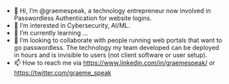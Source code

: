 - 👋 Hi, I’m @graemespeak, a technology entrepreneur now involved in Passwordless Authentication for website logins. 
- 👀 I’m interested in Cybersecurity, AI/ML. 
- 🌱 I’m currently learning ... 
- 💞️ I’m looking to collaborate with people running web portals that want to go passwordless. The technology my team developed can be deployed in hours and is invisible to  users (not client software or user setup).  
- 📫 How to reach me via https://www.linkedin.com/in/graemespeak/  or https://twitter.com/graeme_speak

<!---
graemespeak/graemespeak is a ✨ special ✨ repository because its `README.md` (this file) appears on your GitHub profile.
You can click the Preview link to take a look at your changes.
--->

